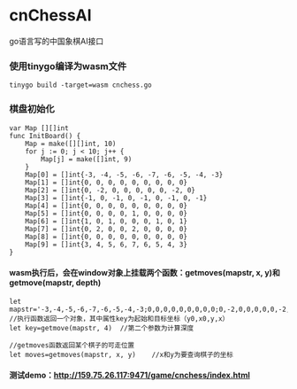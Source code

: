 # cnChessAI
go语言写的中国象棋AI接口


### 使用tinygo编译为wasm文件
```
tinygo build -target=wasm cnchess.go
```
### 棋盘初始化
```
var Map [][]int
func InitBoard() {
	Map = make([][]int, 10)
	for j := 0; j < 10; j++ {
		Map[j] = make([]int, 9)
	}
	Map[0] = []int{-3, -4, -5, -6, -7, -6, -5, -4, -3}
	Map[1] = []int{0, 0, 0, 0, 0, 0, 0, 0, 0}
	Map[2] = []int{0, -2, 0, 0, 0, 0, 0, -2, 0}
	Map[3] = []int{-1, 0, -1, 0, -1, 0, -1, 0, -1}
	Map[4] = []int{0, 0, 0, 0, 0, 0, 0, 0, 0}
	Map[5] = []int{0, 0, 0, 0, 1, 0, 0, 0, 0}
	Map[6] = []int{1, 0, 1, 0, 0, 0, 1, 0, 1}
	Map[7] = []int{0, 2, 0, 0, 2, 0, 0, 0, 0}
	Map[8] = []int{0, 0, 0, 0, 0, 0, 0, 0, 0}
	Map[9] = []int{3, 4, 5, 6, 7, 6, 5, 4, 3}
}
```
#### wasm执行后，会在window对象上挂载两个函数：getmoves(mapstr, x, y)和getmove(mapstr, depth)
```
let mapstr='-3,-4,-5,-6,-7,-6,-5,-4,-3;0,0,0,0,0,0,0,0,0;0,-2,0,0,0,0,0,-2,0;-1,0,-1,0,-1,0,-1,0,-1;0,0,0,0,0,0,0,0,0;0,0,0,0,1,0,0,0,0;1,0,1,0,0,0,1,0,1;0,2,0,0,0,0,0,2,0;0,0,0,0,0,0,0,0,0;3,4,5,6,7,6,5,4,3';
//执行函数返回一个对象，其中属性key为起始和目标坐标（y0,x0,y,x）
let key=getmove(mapstr, 4)	//第二个参数为计算深度

//getmoves函数返回某个棋子的可走位置
let moves=getmoves(mapstr, x, y)	//x和y为要查询棋子的坐标
```
#### 测试demo：http://159.75.26.117:9471/game/cnchess/index.html
